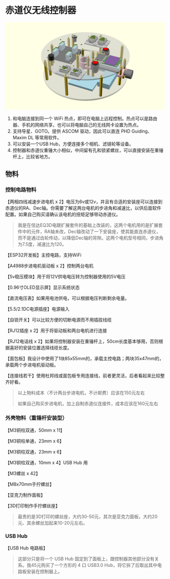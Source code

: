 # 赤道仪无线控制器

![赤道仪无线控制器示意图](./index.jpg)

1. 和电脑连接到同一个 WiFi 热点，即可在电脑上远程控制。热点可以是路由器、手机的网络共享，也可以将电脑自己的无线网卡设置为热点。
2. 支持导星、GOTO。提供 ASCOM 驱动，因此可以直连 PHD Guiding、Maxim DL 等常用软件。
3. 可以安装一个USB Hub，方便连接多个相机、滤镜轮等设备。
4. 控制器和赤道仪重锤大小相似，中间留有孔和锁紧螺丝，可以直接安装在重锤杆上，比较省地方。

## 物料

### 控制电路物料

【两相四线减速步进电机 x 2】电压为6v或12v，并且有合适的安装座可以连接到赤道仪的RA、Dec轴。你需要了解这两台电机的步进角和减速比，以供后面软件配置。如果自己购买请确认该电机的扭矩足够带动赤道仪。

> 我是在信达EQ3D电跟扩展套件的基础上改装的，这两个电机用的是扩展套件中的元件，RA轴未改，Dec轴改动了一下安装座，使其能直连赤道仪，而不是通过齿轮传动，以降低Dec轴的背隙。这两个电机型号相同，步进角为7.5度，减速比为120。

【ESP32开发板】主控电路，支持WiFi

【A4988步进电机驱动板 x 2】控制两台电机

【5v稳压模块】用于将12V供电电压转为控制器使用的5V电压

【0.96寸OLED显示屏】显示系统状态

【直流电压表】如果用电池供电，可以根据电压判断剩余电量。

【5.5/2.1DC电源插座】电源输入

【自锁开关】可以比较方便的切断电源而不用插拔线缆

【RJ12插座 x 2】用于将驱动板和两台电机进行连接

【RJ12电话线 x 2】如果将控制器安装在重锤杆上，50cm长度基本够用，否则根据喜好的安装位置选择线缆长度。

【面包板】我设计中使用了1块85x55mm的，承载主控电路；两块35x47mm的，承载两个步进电机驱动板。

【连接线若干】使用杜邦线或面包板专用连接线，前者更灵活，后者看起来比较整齐好看。

> 以上物料成本（不计两台步进电机，不计邮费）应该在150元左右
>
> 如果自己购买步进电机，加上自制赤道仪连接件，成本应该在160元左右

### 外壳物料（重锤杆安装型）

【M3铜柱双通，50mm x 11】

【M3铜柱单通，23mm x 6】

【M3铜柱双通，23mm x 6】

【M3铜柱双通，10mm x 4】USB Hub 用

【M3螺丝 x 42】

【M8x70mm手拧螺丝】

【亚克力制作面板】

【3D打印制作手拧螺丝座】

> 最贵的是3D打印的螺丝座，大约30-50元，其次是亚克力面板，大约20元、其余螺丝加起来10-20元左右。

### USB Hub

【USB Hub 电路板】

> 这部分只是将一个 USB Hub 固定到了面板上，跟控制器其他部分没有关系。我45元购买了一个方形的 4 口 USB3.0 Hub，将它拆了后取出其中电路板安装在控制器上。

